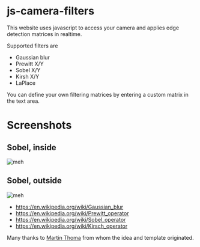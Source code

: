 js-camera-filters
=================

This website uses javascript to access your camera
and applies edge detection matrices in realtime.

Supported filters are
- Gaussian blur
- Prewitt X/Y
- Sobel X/Y
- Kirsh X/Y
- LaPlace

You can define your own filtering matrices by entering a custom matrix in the text area.


# Screenshots
## Sobel, inside
![meh](https://raw.githubusercontent.com/michaeljakob/js-camera-filters/master/screenshots/1.png)

## Sobel, outside
![meh](https://raw.githubusercontent.com/michaeljakob/js-camera-filters/master/screenshots/2.png)


* https://en.wikipedia.org/wiki/Gaussian_blur
* https://en.wikipedia.org/wiki/Prewitt_operator
* https://en.wikipedia.org/wiki/Sobel_operator
* https://en.wikipedia.org/wiki/Kirsch_operator



Many thanks to [Martin Thoma](http://martin-thoma.com/) from whom the idea and template originated. 
